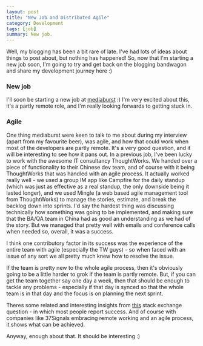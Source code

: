 ```yaml
---
layout: post
title: "New Job and Distributed Agile"
category: Development
tags: [job]
summary: New job.
---
```



Well, my blogging has been a bit rare of late. I've had lots of ideas about things  to post about, but nothing has happened! So, now that I'm starting a new job soon, I'm going to try and get back on the blogging bandwagon and share my development journey here :)

### New job

I'll soon be starting a new job at [mediaburst](http://www.mediaburst.co.uk) :) I'm very excited about this, it's a partly remote role, and I'm really looking forwards to getting stuck in. 

### Agile

One thing mediaburst were keen to talk to me about during my interview (apart from my favourite beer), was agile, and how that could work when most of the developers are partly remote. It's a very good question, and it will be interesting to see how it pans out. In a previous job, I've been lucky to work with the awesome IT consultancy ThoughtWorks. We handed over a piece of functionality to their Chinese dev team, and of course with it being ThoughtWorks that was handled with an agile process. It actually worked really well - we used a group IM app like Campfire for the daily standup (which was just as effective as a real standup, the only downside being it lasted longer), and we used Mingle (a web based agile management tool from ThoughtWorks) to manage the stories, estimate, and break the backlog down into sprints. I'd say the hardest thing was discussing technically how something was going to be implemented, and making sure that the BA/QA team in China had as good an understanding as we had of the story. But we managed that pretty well with emails and conference calls when needed so, overall, it was a success. 

I think one contributory factor in its success was the experience of the entire team with agile (especially the TW guys) - so when faced with an issue of any sort we all pretty much knew how to resolve the issue.

If the team is pretty new to the whole agile process, then it's obviously going to be a little harder to grok if the team is partly remote. But, if you can get the team together say one day a week, then that should be enough to tackle any problems - especially if that day is synced so that the whole team is in that day and the focus is on planning the next sprint.

Theres some related and interesting insights from [this](http://programmers.stackexchange.com/questions/29680/is-remote-agile-sustainable) stack exchange question - in which most people report success. And of course with companies like 37Signals embracing remote working and an agile process, it shows what can be achieved.

Anyway, enough about that. It should be interesting :)


